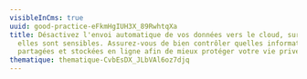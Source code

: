 ```yaml
---
visibleInCms: true
uuid: good-practice-eFkmHgIUH3X_89RwhtqXa
title: Désactivez l'envoi automatique de vos données vers le cloud, surtout si
  elles sont sensibles. Assurez-vous de bien contrôler quelles informations sont
  partagées et stockées en ligne afin de mieux protéger votre vie privée.
thematique: thematique-CvbEsDX_JLbVAl6oz7djq
---
```


